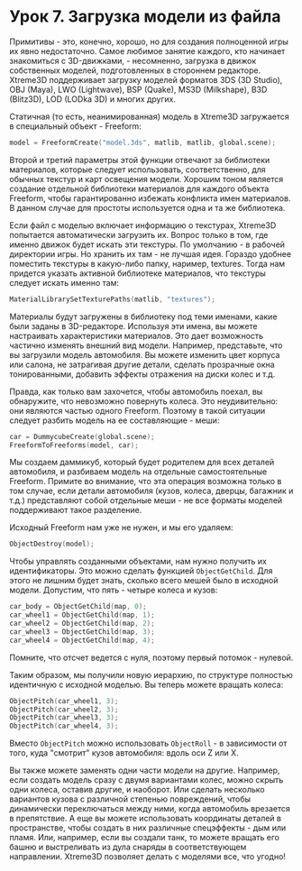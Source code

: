 # Урок 7. Загрузка модели из файла

Примитивы - это, конечно, хорошо, но для создания полноценной игры их явно недостаточно. Самое любимое занятие каждого, кто начинает знакомиться с 3D-движками, - несомненно, загрузка в движок собственных моделей, подготовленных в стороннем редакторе. Xtreme3D поддерживает загрузку моделей форматов 3DS (3D Studio), OBJ (Maya), LWO (Lightwave), BSP (Quake), MS3D (Milkshape), B3D (Blitz3D), LOD (LODka 3D) и многих других.

Статичная (то есть, неанимированная) модель в Xtreme3D загружается в специальный объект - Freeform:

```d
model = FreeformCreate("model.3ds", matlib, matlib, global.scene);
```

Второй и третий параметры этой функции отвечают за библиотеки материалов, которые следует использовать, соответственно, для обычных текстур и карт освещения модели. Хорошим тоном является создание отдельной библиотеки материалов для каждого объекта Freeform, чтобы гарантированно избежать конфликта имен материалов. В данном случае для простоты используется одна и та же библиотека.

Если файл с моделью включает информацию о текстурах, Xtreme3D попытается автоматически загрузить их. Вопрос только в том, где именно движок будет искать эти текстуры. По умолчанию - в рабочей директории игры. Но хранить их там - не лучшая идея. Гораздо удобнее поместить текстуры в какую-либо папку, наример, textures. Тогда нам придется указать активной библиотеке материалов, что текстуры следует искать именно там:

```d
MaterialLibrarySetTexturePaths(matlib, "textures");
```

Материалы будут загружены в библиотеку под теми именами, какие были заданы в 3D-редакторе. Используя эти имена, вы можете настраивать характеристики материалов. Это дает возможность частично изменять внешний вид модели. Например, представьте, что вы загрузили модель автомобиля. Вы можете изменить цвет корпуса или салона, не затрагивая другие детали, сделать прозрачные окна тонированными, добавить эффекты отражения на диски колес и т.д.

Правда, как только вам захочется, чтобы автомобиль поехал, вы обнаружите, что невозможно повернуть колеса. Это неудивительно: они являются частью одного Freeform. Поэтому в такой ситуации следует разбить модель на ее составляющие - меши:

```d
car = DummycubeCreate(global.scene);
FreeformToFreeforms(model, car);
```

Мы создаем даммикуб, который будет родителем для всех деталей автомобиля, и разбиваем модель на отдельные самостоятельные Freeform. Примите во внимание, что эта операция возможна только в том случае, если детали автомобиля (кузов, колеса, дверцы, багажник и т.д.) представляют собой отдельные меши - не все форматы моделей поддерживают такое разделение.

Исходный Freeform нам уже не нужен, и мы его удаляем: 

```d
ObjectDestroy(model);
```

Чтобы управлять созданными объектами, нам нужно получить их идентификаторы. Это можно сделать функцией `ObjectGetChild`. Для этого не лишним будет знать, сколько всего мешей было в исходной модели. Допустим, что пять - четыре колеса и кузов:

```d
car_body = ObjectGetChild(map, 0);
car_wheel1 = ObjectGetChild(map, 1);
car_wheel2 = ObjectGetChild(map, 2);
car_wheel3 = ObjectGetChild(map, 3);
car_wheel4 = ObjectGetChild(map, 4);
```

Помните, что отсчет ведется с нуля, поэтому первый потомок - нулевой.

Таким образом, мы получили новую иерархию, по структуре полностью идентичную с исходной моделью. Вы теперь можете вращать колеса: 

```d
ObjectPitch(car_wheel1, 3);
ObjectPitch(car_wheel2, 3);
ObjectPitch(car_wheel3, 3);
ObjectPitch(car_wheel4, 3);
```

Вместо `ObjectPitch` можно использовать `ObjectRoll` - в зависимости от того, куда "смотрит" кузов автомобиля: вдоль оси Z или X.

Вы также можете заменять одни части модели на другие. Например, если создать модель сразу с двумя вариантами колес, можно скрыть одни колеса, оставив другие, и наоборот. Или сделать несколько вариантов кузова с различной степенью повреждений, чтобы динамически переключаться между ними, когда автомобиль врезается в препятствие. А еще вы можете использовать координаты деталей в пространстве, чтобы создать в них различные спецэффекты - дым или пламя. Или, например, если вы создали танк, то можете вращать его башню и выстреливать из дула снаряды в соответствующем направлении. Xtreme3D позволяет делать с моделями все, что угодно!
